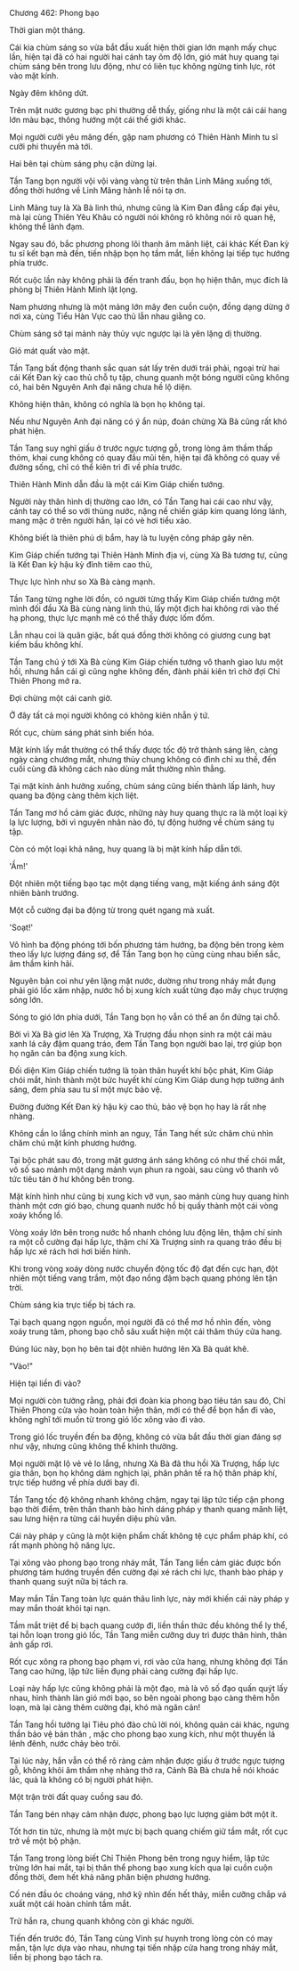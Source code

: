 




Chương 462: Phong bạo


Thời gian một tháng.

Cái kia chùm sáng so vừa bắt đầu xuất hiện thời gian lớn mạnh mấy chục lần, hiện tại đã có hai người hai cánh tay ôm độ lớn, gió mát huy quang tại chùm sáng bên trong lưu động, như có liên tục không ngừng tinh lực, rót vào mặt kính.

Ngày đêm không dứt.

Trên mặt nước gương bạc phi thường dễ thấy, giống như là một cái cái hang lớn màu bạc, thông hướng một cái thế giới khác.

Mọi người cưỡi yêu mãng đến, gặp nam phương có Thiên Hành Minh tu sĩ cưỡi phi thuyền mà tới.

Hai bên tại chùm sáng phụ cận dừng lại.

Tần Tang bọn người vội vội vàng vàng từ trên thân Linh Mãng xuống tới, đồng thời hướng về Linh Mãng hành lễ nói tạ ơn.

Linh Mãng tuy là Xà Bà linh thú, nhưng cũng là Kim Đan đẳng cấp đại yêu, mà lại cùng Thiên Yêu Khâu có người nói không rõ không nói rõ quan hệ, không thể lãnh đạm.

Ngay sau đó, bắc phương phong lôi thanh âm mãnh liệt, cái khác Kết Đan kỳ tu sĩ kết bạn mà đến, tiến nhập bọn họ tầm mắt, liền không lại tiếp tục hướng phía trước.

Rốt cuộc lần này không phải là đến tranh đấu, bọn họ hiện thân, mục đích là phòng bị Thiên Hành Minh lật lọng.

Nam phương nhưng là một mảng lớn mây đen cuồn cuộn, đồng dạng dừng ở nơi xa, cùng Tiểu Hàn Vực cao thủ lẫn nhau giằng co.

Chùm sáng sở tại mảnh này thủy vực ngược lại là yên lặng dị thường.

Gió mát quất vào mặt.

Tần Tang bất động thanh sắc quan sát lấy trên dưới trái phải, ngoại trừ hai cái Kết Đan kỳ cao thủ chỗ tụ tập, chung quanh một bóng người cũng không có, hai bên Nguyên Anh đại năng chưa hề lộ diện.

Không hiện thân, không có nghĩa là bọn họ không tại.

Nếu như Nguyên Anh đại năng có ý ẩn núp, đoán chừng Xà Bà cũng rất khó phát hiện.

Tần Tang suy nghĩ giấu ở trước ngực tượng gỗ, trong lòng âm thầm thấp thỏm, khai cung không có quay đầu mũi tên, hiện tại đã không có quay về đường sống, chỉ có thể kiên trì đi về phía trước.

Thiên Hành Minh dẫn đầu là một cái Kim Giáp chiến tướng.

Người này thân hình dị thường cao lớn, có Tần Tang hai cái cao như vậy, cánh tay có thể so với thùng nước, nặng nề chiến giáp kim quang lóng lánh, mang mặc ở trên người hắn, lại có vẻ hơi tiểu xảo.

Không biết là thiên phú dị bẩm, hay là tu luyện công pháp gây nên.

Kim Giáp chiến tướng tại Thiên Hành Minh địa vị, cùng Xà Bà tương tự, cũng là Kết Đan kỳ hậu kỳ đỉnh tiêm cao thủ,

Thực lực hình như so Xà Bà càng mạnh.

Tần Tang từng nghe lời đồn, có người từng thấy Kim Giáp chiến tướng một mình đối đầu Xà Bà cùng nàng linh thú, lấy một địch hai không rơi vào thế hạ phong, thực lực mạnh mẽ có thể thấy được lốm đốm.

Lẫn nhau coi là quân giặc, bất quá đồng thời không có giương cung bạt kiếm bầu không khí.

Tần Tang chú ý tới Xà Bà cùng Kim Giáp chiến tướng vô thanh giao lưu một hồi, nhưng hắn cái gì cũng nghe không đến, đành phải kiên trì chờ đợi Chỉ Thiên Phong mở ra.

Đợi chừng một cái canh giờ.

Ở đây tất cả mọi người không có không kiên nhẫn ý tứ.

Rốt cục, chùm sáng phát sinh biến hóa.

Mặt kính lấy mắt thường có thể thấy được tốc độ trở thành sáng lên, càng ngày càng chướng mắt, nhưng thủy chung không có đình chỉ xu thế, đến cuối cùng đã không cách nào dùng mắt thường nhìn thẳng.

Tại mặt kính ảnh hưởng xuống, chùm sáng cũng biến thành lấp lánh, huy quang ba động càng thêm kịch liệt.

Tần Tang mơ hồ cảm giác được, những này huy quang thực ra là một loại kỳ lạ lực lượng, bởi vì nguyên nhân nào đó, tự động hướng về chùm sáng tụ tập.

Còn có một loại khả năng, huy quang là bị mặt kính hấp dẫn tới.

'Ầm!'

Đột nhiên một tiếng bạo tạc một dạng tiếng vang, mặt kiếng ánh sáng đột nhiên bành trướng.

Một cỗ cường đại ba động từ trong quét ngang mà xuất.

'Soạt!'

Vô hình ba động phóng tới bốn phương tám hướng, ba động bên trong kèm theo lấy lực lượng đáng sợ, để Tần Tang bọn họ cũng cùng nhau biến sắc, âm thầm kinh hãi.

Nguyên bản coi như yên lặng mặt nước, dường như trong nháy mắt đụng phải gió lốc xâm nhập, nước hồ bị xung kích xuất từng đạo mấy chục trượng sóng lớn.

Sóng to gió lớn phía dưới, Tần Tang bọn họ vẫn có thể an ổn đứng tại chỗ.

Bởi vì Xà Bà giơ lên Xà Trượng, Xà Trượng đầu nhọn sinh ra một cái màu xanh lá cây đậm quang tráo, đem Tần Tang bọn người bao lại, trợ giúp bọn họ ngăn cản ba động xung kích.

Đối diện Kim Giáp chiến tướng là toàn thân huyết khí bộc phát, Kim Giáp chói mắt, hình thành một bức huyết khí cùng Kim Giáp dung hợp tường ánh sáng, đem phía sau tu sĩ một mực bảo vệ.

Đường đường Kết Đan kỳ hậu kỳ cao thủ, bảo vệ bọn họ hay là rất nhẹ nhàng.

Không cần lo lắng chính mình an nguy, Tần Tang hết sức chăm chú nhìn chăm chú mặt kính phương hướng.

Tại bộc phát sau đó, trong mặt gương ánh sáng không có như thế chói mắt, vô số sao mảnh một dạng mảnh vụn phun ra ngoài, sau cùng vô thanh vô tức tiêu tán ở hư không bên trong.

Mặt kính hình như cũng bị xung kích vỡ vụn, sao mảnh cùng huy quang hình thành một cơn gió bạo, chung quanh nước hồ bị quấy thành một cái vòng xoáy khổng lồ.

Vòng xoáy lớn bên trong nước hồ nhanh chóng lưu động lên, thậm chí sinh ra một cỗ cường đại hấp lực, thậm chí Xà Trượng sinh ra quang tráo đều bị hấp lực xé rách hơi hơi biến hình.

Khi trong vòng xoáy dòng nước chuyển động tốc độ đạt đến cực hạn, đột nhiên một tiếng vang trầm, một đạo nồng đậm bạch quang phóng lên tận trời.

Chùm sáng kia trực tiếp bị tách ra.

Tại bạch quang ngọn nguồn, mọi người đã có thể mơ hồ nhìn đến, vòng xoáy trung tâm, phong bạo chỗ sâu xuất hiện một cái thâm thúy cửa hang.

Đúng lúc này, bọn họ bên tai đột nhiên hướng lên Xà Bà quát khẽ.

"Vào!"

Hiện tại liền đi vào?

Mọi người còn tưởng rằng, phải đợi đoàn kia phong bạo tiêu tán sau đó, Chỉ Thiên Phong cửa vào hoàn toàn hiện thân, mới có thể để bọn hắn đi vào, không nghĩ tới muốn từ trong gió lốc xông vào đi vào.

Trong gió lốc truyền đến ba động, không có vừa bắt đầu thời gian đáng sợ như vậy, nhưng cũng không thể khinh thường.

Mọi người mặt lộ vẻ vẻ lo lắng, nhưng Xà Bà đã thu hồi Xà Trượng, hấp lực gia thân, bọn họ không dám nghịch lại, phân phân tế ra hộ thân pháp khí, trực tiếp hướng về phía dưới bay đi.

Tần Tang tốc độ không nhanh không chậm, ngay tại lập tức tiếp cận phong bạo thời điểm, trên thân thanh bào hình dáng pháp y thanh quang mãnh liệt, sau lưng hiện ra từng cái huyền diệu phù văn.

Cái này pháp y cũng là một kiện phẩm chất không tệ cực phẩm pháp khí, có rất mạnh phòng hộ năng lực.

Tại xông vào phong bạo trong nháy mắt, Tần Tang liền cảm giác được bốn phương tám hướng truyền đến cường đại xé rách chi lực, thanh bào pháp y thanh quang suýt nữa bị tách ra.

May mắn Tần Tang toàn lực quán thâu linh lực, này mới khiến cái này pháp y may mắn thoát khỏi tại nạn.

Tầm mắt triệt để bị bạch quang cướp đi, liền thần thức đều không thể ly thể, tại hỗn loạn trong gió lốc, Tần Tang miễn cưỡng duy trì được thân hình, thân ảnh gấp rơi.

Rốt cục xông ra phong bạo phạm vi, rơi vào cửa hang, nhưng không đợi Tần Tang cao hứng, lập tức liền đụng phải càng cường đại hấp lực.

Loại này hấp lực cũng không phải là một đạo, mà là vô số đạo quấn quýt lấy nhau, hình thành làn gió mới bạo, so bên ngoài phong bạo càng thêm hỗn loạn, mà lại càng thêm cường đại, khó mà ngăn cản!

Tần Tang hồi tưởng lại Tiêu phó đảo chủ lời nói, không quản cái khác, ngưng thần bảo vệ bản thân , mặc cho phong bạo xung kích, như một thuyền lá lênh đênh, nước chảy bèo trôi.

Tại lúc này, hắn vẫn có thể rõ ràng cảm nhận được giấu ở trước ngực tượng gỗ, không khỏi âm thầm nhẹ nhàng thở ra, Cảnh Bà Bà chưa hề nói khoác lác, quả là không có bị người phát hiện.

Một trận trời đất quay cuồng sau đó.

Tần Tang bén nhạy cảm nhận được, phong bạo lực lượng giảm bớt một ít.

Tốt hơn tin tức, nhưng là một mực bị bạch quang chiếm giữ tầm mắt, rốt cục trở về một bộ phận.

Tần Tang trong lòng biết Chỉ Thiên Phong bên trong nguy hiểm, lập tức trừng lớn hai mắt, tại bị thân thể phong bạo xung kích qua lại cuồn cuộn đồng thời, đem hết khả năng phân biện phương hướng.

Cố nén đầu óc choáng váng, nhớ kỹ nhìn đến hết thảy, miễn cưỡng chắp vá xuất một cái hoàn chỉnh tầm mắt.

Trừ hắn ra, chung quanh không còn gì khác người.

Tiến đến trước đó, Tần Tang cùng Vinh sư huynh trong lòng còn có may mắn, tận lực dựa vào nhau, nhưng tại tiến nhập cửa hang trong nháy mắt, liền bị phong bạo tách ra.




